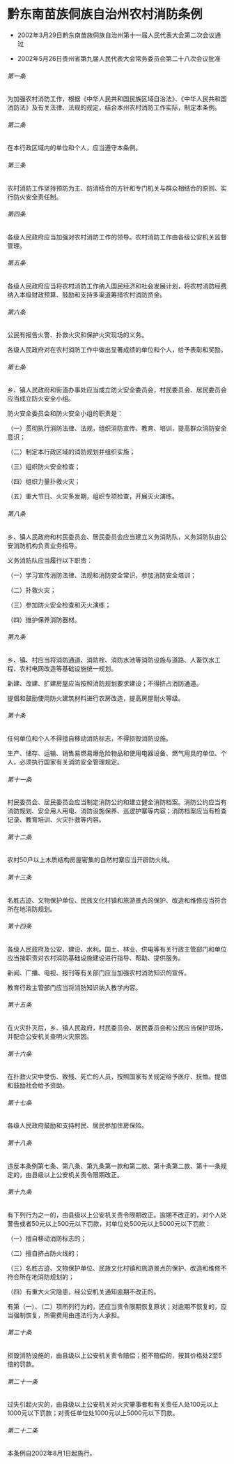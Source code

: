 # 黔东南苗族侗族自治州农村消防条例

- 2002年3月29日黔东南苗族侗族自治州第十一届人民代表大会第二次会议通过

- 2002年5月26日贵州省第九届人民代表大会常务委员会第二十八次会议批准

<!-- INFO END -->

###### 第一条

为加强农村消防工作，根据《中华人民共和国民族区域自治法》、《中华人民共和国消防法》及有关法律、法规的规定，结合本州农村消防工作实际，制定本条例。

###### 第二条

在本行政区域内的单位和个人，应当遵守本条例。

###### 第三条

农村消防工作坚持预防为主、防消结合的方针和专门机关与群众相结合的原则、实行防火安全责任制。

###### 第四条

各级人民政府应当加强对农村消防工作的领导。农村消防工作由各级公安机关监督管理。

###### 第五条

各级人民政府应当将农村消防工作纳入国民经济和社会发展计划，将农村消防经费纳入本级财政预算、鼓励和支持多渠道筹措农村消防资金。

###### 第六条

公民有报告火警、扑救火灾和保护火灾现场的义务。

各级人民政府对在农村消防工作中做出显著成绩的单位和个人，给予表彰和奖励。

###### 第七条

乡、镇人民政府和街道办事处应当成立防火安全委员会，村民委员会、居民委员会应当成立防火安全小组。

防火安全委员会和防火安全小组的职责是：

（一）贯彻执行消防法律、法规，组织消防宣传、教育、培训，提高群众消防安全意识；

（二）制定本行政区域的消防规划并组织实施；

（三）组织防火安全检查；

（四）组织力量扑救火灾；

（五）重大节日、火灾多发期，组织专项检查，开展灭火演练。

###### 第八条

乡、镇人民政府和村民委员会、居民委员会应当建立义务消防队，义务消防队由公安消防机构负责业务指导。

义务消防队应当履行以下职责：

（一）学习宣传消防法律、法规和消防安全常识，参加消防安全培训；

（二）扑救火灾；

（三）参加防火安全检查和灭火演练；

（四）维护保养消防器材。

###### 第九条

乡、镇、村应当将消防通道、消防栓、消防水池等消防设施与道路、人畜饮水工程、农村电网改造等基础设施统一规划。

新建、改建、扩建房屋应当按照消防规划要求建设；不得挤占消防通道。

提倡和鼓励使用防火建筑材料进行农房改造，提高房屋耐火等级。

###### 第十条

任何单位和个人不得擅自移动消防标志，不得损毁消防设施。

生产、储存、运输、销售易燃易爆危险物品和使用电器设备、燃气用具的单位、个人，必须执行国家有关消防安全管理规定。

###### 第十一条

村民委员会、居民委员会应当制定消防公约和建立健全消防档案。消防公约应当有消防规划、安全用人用电、消防设施保养、巡逻护寨等内容；消防档案应当有检查记录、教育培训、火灾扑救等内容。

###### 第十二条

农村50户以上木质结构房屋密集的自然村寨应当开辟防火线。

###### 第十三条

名胜古迹、文物保护单位、民族文化村镇和旅游景点的保护、改造和维修应当符合所在地消防规划。

###### 第十四条

各级人民政府及公安、建设、水利。国土、林业、供电等有关行政主管部门和单位应当按职责对农村消防基础设施建设进行指导、帮助、提供服务。

新闻、广播、电视、报刊等有关部门应当加强农村消防知识的宣传。

教育行政主管部门应当将消防知识纳入教学内容。

###### 第十五条

在火灾扑灭后，乡、镇人民政府，村民委员会、居民委员会和公民应当保护现场，并配合公安机关查明火灾原因。

###### 第十六条

在扑救火灾中受伤、致残、死亡的人员，按照国家有关规定给予医疗、抚恤。提倡和鼓励社会给予资助。

###### 第十七条

各级人民政府鼓励和支持村民、居民参加住房保险。

###### 第十八条

违反本条例第七条、第八条、第九条第一款和第二款、第十条第二款、第十一条规定的，由县级以上公安机关责令限期改正。

###### 第十九条

有下列行为之一的，由县级以上公安机关责令限期改正。逾期不改正的，对个人处警告或者50元以上500元以下罚款，对单位处500元以上5000元以下罚款：

（一）擅自移动消防标志的；

（二）擅自挤占防火线的；

（三）名胜古迹、文物保护单位、民族文化村镇和旅游景点的保护、改造和维修不符合所在地消防规划的；

（四）有重大火灾隐患，经公安机关通知逾期不改正的。

有第（一）、（二）项所列行为的，还应当责令限期恢复原状；对逾期不恢复的，应当强制恢复，所需费用由违法行为人承担。

###### 第二十条

损毁消防设施的，由县级以上公安机关责令赔偿；拒不赔偿的，按其价格处2至5倍的罚款。

###### 第二十一条

过失引起火灾的，由县级以上公安机关对火灾肇事者和有关责任人处100元以上1000元以下罚款；对责任单位处1000元以上5000元以下罚款。

###### 第二十二条

本条例自2002年8月1日起施行。
